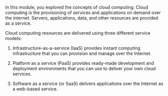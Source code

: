 In this module, you explored the concepts of cloud computing. Cloud computing is the provisioning of services and applications on demand over the internet. Servers, applications, data, and other resources are provided as a service. 

Cloud computing resources are delivered using three different service models:

1. Infrastructure-as-a-service (IaaS) provides instant computing infrastructure that you can provision and manage over the Internet.

2. Platform as a service (PaaS) provides ready-made development and deployment environments that you can use to deliver your own cloud services.

3. Software as a service (or SaaS) delivers applications over the Internet as a web-based service.
